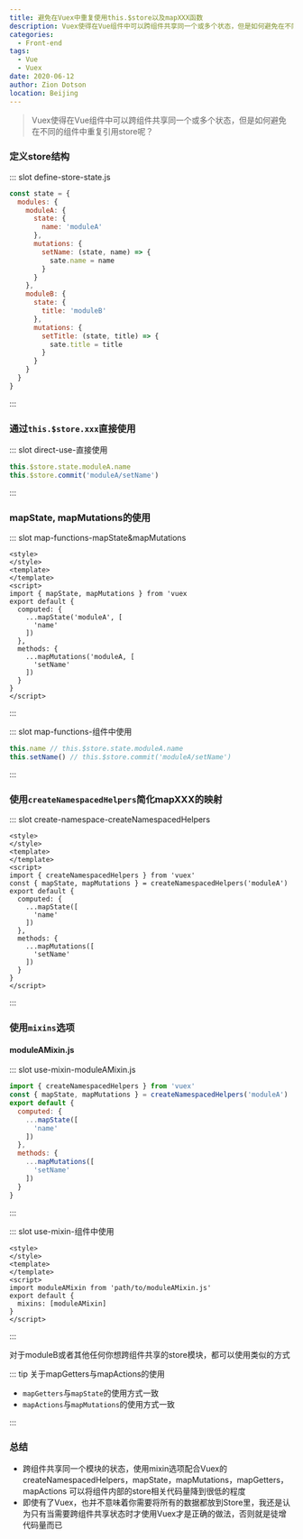 ```yaml
---
title: 避免在Vuex中重复使用this.$store以及mapXXX函数
description: Vuex使得在Vue组件中可以跨组件共享同一个或多个状态，但是如何避免在不同的组件中重复引用store呢？
categories: 
  - Front-end
tags: 
  - Vue
  - Vuex
date: 2020-06-12
author: Zion Dotson
location: Beijing
---
```


> Vuex使得在Vue组件中可以跨组件共享同一个或多个状态，但是如何避免在不同的组件中重复引用store呢？

<!-- more -->

### 定义store结构

<Util-CodeTab 
  key-prefix="define-store" 
  :code-types="['state.js']"
  default-active-code-type="state.js" 
/>

::: slot define-store-state.js
```js
const state = {
  modules: {
    moduleA: {
      state: {
        name: 'moduleA'
      },
      mutations: {
        setName: (state, name) => {
          sate.name = name
        }
      }
    },
    moduleB: {
      state: {
        title: 'moduleB'
      },
      mutations: {
        setTitle: (state, title) => {
          sate.title = title
        }
      }
    }
  }
}
```
:::

### 通过`this.$store.xxx`直接使用

<Util-CodeTab 
  key-prefix="direct-use" 
  :code-types="['直接使用']"
  default-active-code-type="直接使用" 
/>

::: slot direct-use-直接使用
```js
this.$store.state.moduleA.name
this.$store.commit('moduleA/setName')
```
:::

### mapState, mapMutations的使用

<Util-CodeTab 
  key-prefix="map-functions" 
  :code-types="['mapState&mapMutations', '组件中使用']"
  default-active-code-type="mapState&mapMutations" 
/>

::: slot map-functions-mapState&mapMutations
```vue
<style>
</style>
<template>
</template>
<script>
import { mapState, mapMutations } from 'vuex
export default {
  computed: {
    ...mapState('moduleA', [
      'name'
    ])
  },
  methods: {
    ...mapMutations('moduleA, [
      'setName'
    ])
  }
}
</script>
```
:::

::: slot map-functions-组件中使用
```js
this.name // this.$store.state.moduleA.name
this.setName() // this.$store.commit('moduleA/setName') 
```
:::

### 使用`createNamespacedHelpers`简化mapXXX的映射

<Util-CodeTab 
  key-prefix="create-namespace" 
  :code-types="['createNamespacedHelpers']"
  default-active-code-type="createNamespacedHelpers" 
/>
::: slot create-namespace-createNamespacedHelpers
```vue
<style>
</style>
<template>
</template>
<script>
import { createNamespacedHelpers } from 'vuex'
const { mapState, mapMutations } = createNamespacedHelpers('moduleA')
export default {
  computed: {
    ...mapState([
      'name'
    ])
  },
  methods: {
    ...mapMutations([
      'setName'
    ])
  }
}
</script>
```
:::

### 使用`mixins`选项

#### moduleAMixin.js

<Util-CodeTab 
  key-prefix="use-mixin" 
  :code-types="['moduleAMixin.js', '组件中使用']"
  default-active-code-type="moduleAMixin.js" 
/>

::: slot use-mixin-moduleAMixin.js
```js
import { createNamespacedHelpers } from 'vuex'
const { mapState, mapMutations } = createNamespacedHelpers('moduleA')
export default {
  computed: {
    ...mapState([
      'name'
    ])
  },
  methods: {
    ...mapMutations([
      'setName'
    ])
  }
}
```
:::

::: slot use-mixin-组件中使用
```vue
<style>
</style>
<template>
</template>
<script>
import moduleAMixin from 'path/to/moduleAMixin.js'
export default {
  mixins: [moduleAMixin]
}
</script>
```
:::

对于moduleB或者其他任何你想跨组件共享的store模块，都可以使用类似的方式

::: tip 关于mapGetters与mapActions的使用

* `mapGetters`与`mapState`的使用方式一致
* `mapActions`与`mapMutations`的使用方式一致

:::

### 总结

* 跨组件共享同一个模块的状态，使用mixin选项配合Vuex的createNamespacedHelpers，mapState，mapMutations，mapGetters，mapActions
可以将组件内部的store相关代码量降到很低的程度
* 即使有了Vuex，也并不意味着你需要将所有的数据都放到Store里，我还是认为只有当需要跨组件共享状态时才使用Vuex才是正确的做法，否则就是徒增代码量而已